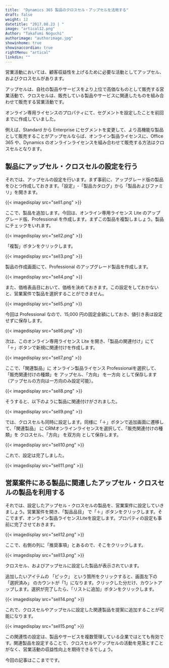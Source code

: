 ```yaml
---
title:  "Dynamics 365 製品のクロスセル・アップセルを活用する"
draft: false
weight: 12
datetitle: "2017.08.23 | "
image: "artical12.png"
Author: "Takafumi Noguchi"
authorimage: "authorimage.jpg"
showinhome: true
showinaccordian: true
rightMenu: "artical"
linkdin: ""
---
```

<!-- Intro  -->
営業活動においては、顧客収益性を上げるために必要な活動としてアップセル、およびクロスセルがあります。

アップセルは、自社の製品やサービスをより上位で高価なものとして販売する営業活動で、クロスセルは、販売している製品やサービスに関連したものを組み合わせて販売する営業活動です。

オンライン専用ライセンスのプロパティにて、セグメントを設定したことを前回までに作成していました。

例えば、Standard から Enterprise にセグメントを変更して、より高機能な製品として販売することがアップセルならば、オンライン製品ライセンスに、Office 365 や、Dynamics のオンラインライセンスを組み合わせて販売する方法はクロスセルとなります。

## 製品にアップセル・クロスセルの設定を行う
それでは、アップセルの設定を行います。まず事前に、アップグレード版の製品をひとつ作成しておきます。「設定」-「製品カタログ」から「製品およびファミリ」を開きます。
<!-- Image= sell1.png -->
{{< imagedisplay src="sell1.png" >}}

ここで、製品を追加します。今回は、オンライン専用ライセンス Lite のアップグレード版、Professional を作成します。まずこの製品を複製しましょう。製品にチェックをいれます。
<!-- Image= sell2.png -->
{{< imagedisplay src="sell2.png" >}}

「複製」ボタンをクリックします。
<!-- Image= sell3.png -->
{{< imagedisplay src="sell3.png" >}}

製品の作成画面にて、Professional のアップグレード製品を作成します。
<!-- Image= sell4.png -->
{{< imagedisplay src="sell4.png" >}}

また、価格表品目において、価格を決めておきます。この設定をしておかないと、営業案件で製品を選択することができません。
<!-- Image= sell5.png -->
{{< imagedisplay src="sell5.png" >}}

今回は Professional なので、15,000 円の固定金額にしておき、値引き表は設定せずに保存します。
<!-- Image= sell6.png -->
{{< imagedisplay src="sell6.png" >}}

次は、このオンライン専用ライセンス Lite を開き、「製品の関連付け」にて「＋」ボタンで新規に関連付けを作成します。
<!-- Image= sell7.png -->
{{< imagedisplay src="sell7.png" >}}

ここで、「関連製品」に オンライン製品ライセンス Professionalを選択して、「販売関連付けの種類」を アップセル、「方向」 を一方向 として保存します（アップセルの方向は一方向のみ設定可能）。
<!-- Image= sell8.png -->
{{< imagedisplay src="sell8.png" >}}

そうすると、以下のように製品に関連付けがされました。
<!-- Image= sell9.png -->
{{< imagedisplay src="sell9.png" >}}

では、クロスセルも同時に設定します。同様に「＋」ボタンで追加画面に遷移して、「関連製品」 に CRMオンラインライセンスを選択して、「販売関連付けの種類」を クロスセル、「方向」 を双方向 として保存します。
<!-- Image= sell10.png -->
{{< imagedisplay src="sell10.png" >}}

これで、設定は完了しました。
<!-- Image= sell11.png -->
{{< imagedisplay src="sell11.png" >}}

##

## 営業案件にある製品に関連したアップセル・クロスセルの製品を利用する
それでは、設定したアップセル・クロスセルの製品を、営業案件に設定していきましょう。営業案件を開き、「製品品目」 で「＋」ボタンをクリックします。そこでまず、オンライン製品ライセンスLiteを設定します。プロパティの設定も事前に完了させておきます。
<!-- Image= sell12.png -->
{{< imagedisplay src="sell12.png" >}}

ここで、右側の列に「推奨事項」とあるので、そこをクリックします。
<!-- Image= sell13.png -->
{{< imagedisplay src="sell13.png" >}}

クロスセル、およびアップセルに設定した製品が表示されています。

追加したいアイテムの 「ピック」 という箇所をクリックすると、画面左下の 「選択済み」 のカウントが「1」になります。クリックした分だけ、カウントアップします。選択が完了したら、「リストに追加」ボタンをクリックします。
<!-- Image= sell14.png -->
{{< imagedisplay src="sell14.png" >}}

これで、クロスセルやアップセルに設定した関連製品を提案に追加することが可能になります。
<!-- Image= sell15.png -->
{{< imagedisplay src="sell15.png" >}}

この関連性の設定は、製品やサービスを複数管理している企業ではとても有効です。関連製品を設定することで、クロスセルやアップセルの活動を見落とすことがなく、営業活動の収益性向上を期待できるでしょう。

今回の記事はここまでです。